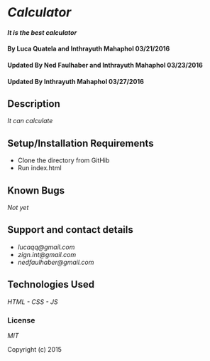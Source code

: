 # _Calculator_

#### _It is the best calculator_

#### By Luca Quatela and Inthrayuth Mahaphol 03/21/2016
#### Updated By Ned Faulhaber and Inthrayuth Mahaphol 03/23/2016
#### Updated By Inthrayuth Mahaphol 03/27/2016

## Description

_It can calculate_

## Setup/Installation Requirements

* Clone the directory from GitHib
* Run index.html

## Known Bugs

_Not yet_

## Support and contact details

* _lucaqq@gmail.com_
* _zign.int@gmail.com_
* _nedfaulhaber@gmail.com_

## Technologies Used

_HTML - CSS - JS_

### License

*MIT*

Copyright (c) 2015
